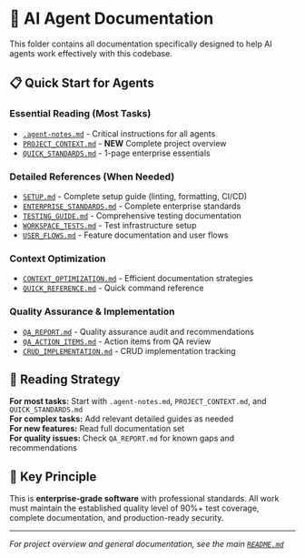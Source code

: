# 🤖 AI Agent Documentation

This folder contains all documentation specifically designed to help AI agents work effectively with this codebase.

## 📋 Quick Start for Agents

### **Essential Reading (Most Tasks)**

- [`.agent-notes.md`](./.agent-notes.md) - Critical instructions for all agents
- [`PROJECT_CONTEXT.md`](./PROJECT_CONTEXT.md) - **NEW** Complete project overview
- [`QUICK_STANDARDS.md`](./QUICK_STANDARDS.md) - 1-page enterprise essentials

### **Detailed References (When Needed)**

- [`SETUP.md`](./SETUP.md) - Complete setup guide (linting, formatting, CI/CD)
- [`ENTERPRISE_STANDARDS.md`](./ENTERPRISE_STANDARDS.md) - Complete enterprise standards
- [`TESTING_GUIDE.md`](./TESTING_GUIDE.md) - Comprehensive testing documentation
- [`WORKSPACE_TESTS.md`](./WORKSPACE_TESTS.md) - Test infrastructure setup
- [`USER_FLOWS.md`](./USER_FLOWS.md) - Feature documentation and user flows

### **Context Optimization**

- [`CONTEXT_OPTIMIZATION.md`](./CONTEXT_OPTIMIZATION.md) - Efficient documentation strategies
- [`QUICK_REFERENCE.md`](./QUICK_REFERENCE.md) - Quick command reference

### **Quality Assurance & Implementation**

- [`QA_REPORT.md`](./QA_REPORT.md) - Quality assurance audit and recommendations
- [`QA_ACTION_ITEMS.md`](./QA_ACTION_ITEMS.md) - Action items from QA review
- [`CRUD_IMPLEMENTATION.md`](./CRUD_IMPLEMENTATION.md) - CRUD implementation tracking

## 🎯 Reading Strategy

**For most tasks:** Start with `.agent-notes.md`, `PROJECT_CONTEXT.md`, and `QUICK_STANDARDS.md`  
**For complex tasks:** Add relevant detailed guides as needed  
**For new features:** Read full documentation set  
**For quality issues:** Check `QA_REPORT.md` for known gaps and recommendations

## 🏢 Key Principle

This is **enterprise-grade software** with professional standards. All work must maintain the established quality level of 90%+ test coverage, complete documentation, and production-ready security.

---

_For project overview and general documentation, see the main [`README.md`](../README.md)_
